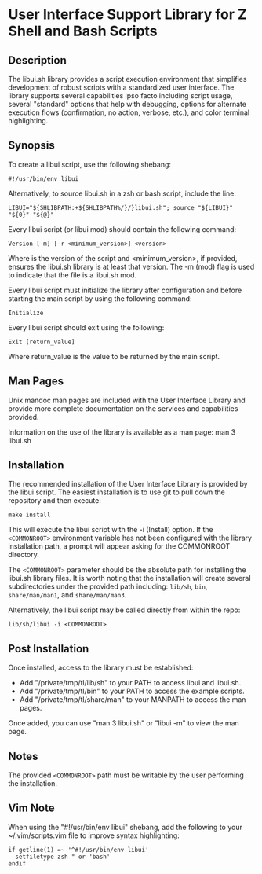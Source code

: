 # User Interface Support Library for Z Shell and Bash Scripts

## Description

The libui.sh library provides a script execution environment that simplifies
development of robust scripts with a standardized user interface.  The library
supports several capabilities ipso facto including script usage, several
"standard" options that help with debugging, options for alternate execution
flows (confirmation, no action, verbose, etc.), and color terminal highlighting.

## Synopsis

To create a libui script, use the following shebang:

```
#!/usr/bin/env libui
```

Alternatively, to source libui.sh in a zsh or bash script, include the line:

```
LIBUI="${SHLIBPATH:+${SHLIBPATH%/}/}libui.sh"; source "${LIBUI}" "${0}" "${@}"
```

Every libui script (or libui mod) should contain the following command:

```
Version [-m] [-r <minimum_version>] <version>
```

Where <version> is the version of the script and <minimum_version>, if provided,
ensures the libui.sh library is at least that version. The -m (mod) flag is used
to indicate that the file is a libui.sh mod.

Every libui script must initialize the library after configuration and before
starting the main script by using the following command:

```
Initialize
```

Every libui script should exit using the following:

```
Exit [return_value]
```

Where return_value is the value to be returned by the main script.

## Man Pages

Unix mandoc man pages are included with the User Interface Library and provide
more complete documentation on the services and capabilities provided.

Information on the use of the library is available as a man page: man 3 libui.sh

## Installation

The recommended installation of the User Interface Library is provided by the
libui script. The easiest installation is to use git to pull down the repository
and then execute:

```
make install
```

This will execute the libui script with the -i (Install) option. If the
`<COMMONROOT>` environment variable has not been configured with the library
installation path, a prompt will appear asking for the COMMONROOT directory.

The `<COMMONROOT>` parameter should be the absolute path for installing the
libui.sh library files. It is worth noting that the installation will create
several subdirectories under the provided path including: `lib/sh`, `bin`,
`share/man/man1`, and `share/man/man3`.

Alternatively, the libui script may be called directly from within the repo:

```
lib/sh/libui -i <COMMONROOT>
```

## Post Installation

Once installed, access to the library must be established:

* Add "/private/tmp/tl/lib/sh" to your PATH to access libui and libui.sh.
* Add "/private/tmp/tl/bin" to your PATH to access the example scripts.
* Add "/private/tmp/tl/share/man" to your MANPATH to access the man pages.

Once added, you can use "man 3 libui.sh" or "libui -m" to view the man page.

## Notes

The provided `<COMMONROOT>` path must be writable by the user performing the
installation.

## Vim Note

When using the "#!/usr/bin/env libui" shebang, add the following to your
~/.vim/scripts.vim file to improve syntax highlighting:

```
if getline(1) =~ '^#!/usr/bin/env libui'
  setfiletype zsh " or 'bash'
endif
```
